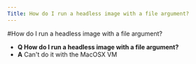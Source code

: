 ```yaml
---
Title: How do I run a headless image with a file argument?
---
```

#How do I run a headless image with a file argument?
- **Q How do I run a headless image with a file argument?**
- **A** Can't do it with the MacOSX VM

